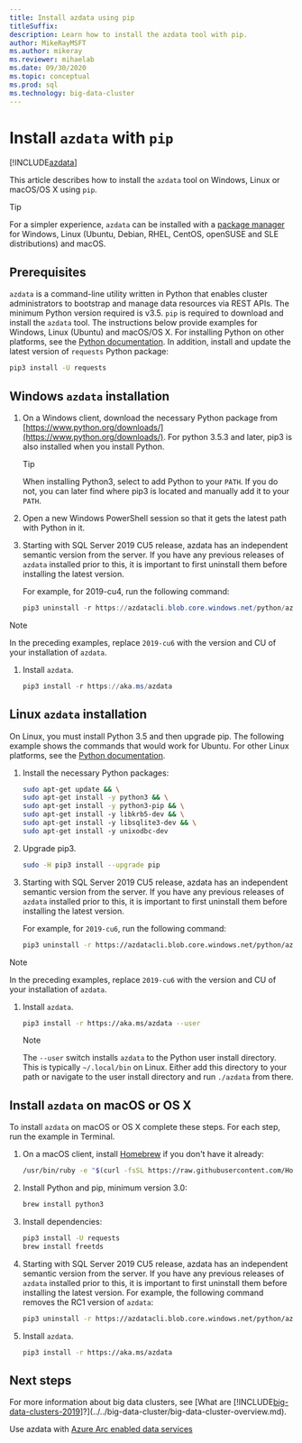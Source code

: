 ```yaml
---
title: Install azdata using pip
titleSuffix: 
description: Learn how to install the azdata tool with pip.
author: MikeRayMSFT 
ms.author: mikeray
ms.reviewer: mihaelab
ms.date: 09/30/2020
ms.topic: conceptual
ms.prod: sql
ms.technology: big-data-cluster
---
```


# Install `azdata` with `pip`

[!INCLUDE[azdata](../../includes/applies-to-version/azdata.md)]

This article describes how to install the `azdata` tool on Windows, Linux or macOS/OS X using `pip`.

> [!TIP]
> For a simpler experience, `azdata` can be installed with a [package manager](./deploy-install-azdata.md) for Windows, Linux (Ubuntu, Debian, RHEL, CentOS, openSUSE and SLE distributions) and macOS.

## <a id="prerequisites"></a> Prerequisites

`azdata` is a command-line utility written in Python that enables cluster administrators to bootstrap and manage data resources via REST APIs. The minimum Python version required is v3.5. `pip` is required to download and install the `azdata` tool. The instructions below provide examples for Windows, Linux (Ubuntu) and macOS/OS X. For installing Python on other platforms, see the [Python documentation](https://wiki.python.org/moin/BeginnersGuide/Download). In addition, install and update the latest version of `requests` Python package:

```bash
pip3 install -U requests
```

## <a id="windows"></a> Windows `azdata` installation

1. On a Windows client, download the necessary Python package from [https://www.python.org/downloads/](https://www.python.org/downloads/). For python 3.5.3 and later, pip3 is also installed when you install Python.

   > [!TIP]
   > When installing Python3, select to add Python to your `PATH`. If you do not, you can later find where pip3 is located and manually add it to your `PATH`.

1. Open a new Windows PowerShell session so that it gets the latest path with Python in it.

1. Starting with SQL Server 2019 CU5 release, azdata has an independent semantic version from the server. If you have any previous releases of `azdata` installed prior to this, it is important to first uninstall them before installing the latest version.

   For example, for 2019-cu4, run the following command:

   ```powershell
   pip3 uninstall -r https://azdatacli.blob.core.windows.net/python/azdata/2019-cu4/requirements.txt
   ```

  > [!NOTE]
  > In the preceding examples, replace `2019-cu6` with the version and CU of your installation of `azdata`. 

1. Install `azdata`.

   ```powershell
   pip3 install -r https://aka.ms/azdata
   ```

## <a id="linux"></a> Linux `azdata` installation

On Linux, you must install Python 3.5 and then upgrade pip. The following example shows the commands that would work for Ubuntu. For other Linux platforms, see the [Python documentation](https://wiki.python.org/moin/BeginnersGuide/Download).

1. Install the necessary Python packages:

   ```bash
   sudo apt-get update && \
   sudo apt-get install -y python3 && \
   sudo apt-get install -y python3-pip && \
   sudo apt-get install -y libkrb5-dev && \
   sudo apt-get install -y libsqlite3-dev && \
   sudo apt-get install -y unixodbc-dev
   ```

1. Upgrade pip3.

   ```bash
   sudo -H pip3 install --upgrade pip
   ```

1. Starting with SQL Server 2019 CU5 release, azdata has an independent semantic version from the server. If you have any previous releases of `azdata` installed prior to this, it is important to first uninstall them before installing the latest version.

   For example, for `2019-cu6`, run the following command:

   ```bash
   pip3 uninstall -r https://azdatacli.blob.core.windows.net/python/azdata/2019-cu6/requirements.txt
   ```

  > [!NOTE]
  > In the preceding examples, replace `2019-cu6` with the version and CU of your installation of `azdata`.

1. Install `azdata`.

   ```bash
   pip3 install -r https://aka.ms/azdata --user
   ```

   > [!NOTE]
   > The `--user` switch installs `azdata` to the Python user install directory. This is typically `~/.local/bin` on Linux. Either add this directory to your path or navigate to the user install directory and run `./azdata` from there.

## <a id="macOSX"></a> Install `azdata` on macOS or OS X

To install `azdata` on macOS or OS X complete these steps. For each step, run the example in Terminal.

1. On a macOS client, install [Homebrew](https://brew.sh) if you don't have it already:

   ```bash
   /usr/bin/ruby -e "$(curl -fsSL https://raw.githubusercontent.com/Homebrew/install/master/install)"
   ```

1. Install Python and pip, minimum version 3.0:

   ```bash
   brew install python3
   ```

1. Install dependencies:

   ```bash
   pip3 install -U requests
   brew install freetds
   ```

1. Starting with SQL Server 2019 CU5 release, azdata has an independent semantic version from the server. If you have any previous releases of `azdata` installed prior to this, it is important to first uninstall them before installing the latest version. For example, the following command removes the RC1 version of `azdata`:

   ```bash
   pip3 uninstall -r https://azdatacli.blob.core.windows.net/python/azdata/2019-rc1/requirements.txt
   ```

1. Install `azdata`.

   ```bash
   pip3 install -r https://aka.ms/azdata
   ```

## Next steps

For more information about big data clusters, see [What are [!INCLUDE[big-data-clusters-2019](../../includes/ssbigdataclusters-ver15.md)]?](../../big-data-cluster/big-data-cluster-overview.md).

Use azdata with [Azure Arc enabled data services](/azure/azure-arc/data/)
